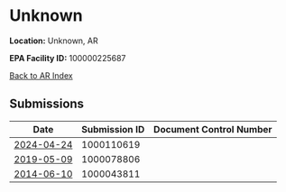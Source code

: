 # Unknown

**Location:** Unknown, AR

**EPA Facility ID:** 100000225687

[Back to AR Index](../../index.md)

## Submissions

| Date | Submission ID | Document Control Number |
|------|--------------|-------------------------|
| [2024-04-24](submissions/1000110619.md) | 1000110619 |  |
| [2019-05-09](submissions/1000078806.md) | 1000078806 |  |
| [2014-06-10](submissions/1000043811.md) | 1000043811 |  |
